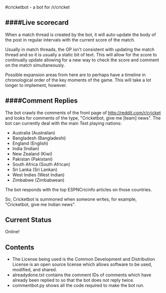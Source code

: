 #cricketbot - a bot for /r/cricket

####Live scorecard
-----------
When a match thread is created by the bot, it will auto-update the body of the post in regular intervals with the current score of the match.

Usually in match threads, the OP isn't consistent with updating the match thread and so it is usually a static bit of text. This will allow for the score to continually update allowing for a new way to check the score and comment on the match simultaneously.

Possible expansion areas from here are to perhaps have a timeline in chronological order of the key moments of the game. This will take a lot longer to implement, however.


####Comment Replies
-----------
The bot crawls the comments of the front page of http://reddit.com/r/cricket and looks for comments of the type, "Cricketbot, give me [team] news". The bot can currently deal with the main Test playing nations:
- Australia (Australian)
- Bangladesh (Bangladeshi)
- England (English)
- India (Indian)
- New Zealand (Kiwi)
- Pakistan (Pakistani)
- South Africa (South African)
- Sri Lanka (Sri Lankan)
- West Indies (West Indian)
- Zimbabwe (Zimbabwean)

The bot responds with the top ESPNCricinfo articles on those countries.

So, Cricketbot is summoned when someone writes, for example, "Cricketbot, give me Indian news".

Current Status
-----------
Online!

Contents
-----------
- The License being used is the Common Development and Distribution License is an open source license which allows software to be used, modified, and shared.
- alreadydone.txt contains the comment IDs of comments which have already been replied to so that the bot does not reply twice.
- commentbot.py shows all the code required to make the bot run.
